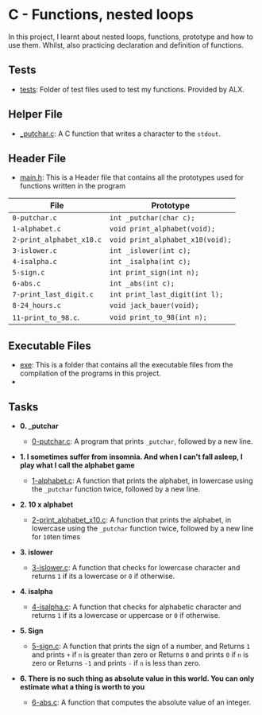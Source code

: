 # C - Functions, nested loops
In this project, I learnt about nested loops, functions, prototype and how to use them. Whilst, also practicing declaration and definition of functions.
## Tests
- [tests](./tests): Folder of test files used to test my functions. Provided by ALX.
## Helper File
- [_putchar.c](./_putchar.c): A C function that writes a character to the `stdout`.
## Header File
- [main.h](./main.h): This is a Header file that contains all the prototypes used for functions written in the program

| File                     | Prototype                       |
| ------------------------ | -----------------------------   |
| `0-putchar.c`            | `int _putchar(char c);`         |
| `1-alphabet.c`           | `void print_alphabet(void);`    |
| `2-print_alphabet_x10.c` | `void print_alphabet_x10(void);`|
| `3-islower.c`            | `int _islower(int c);`          |
| `4-isalpha.c`            | `int _isalpha(int c);`          |
| `5-sign.c`               | `int print_sign(int n);`        |
| `6-abs.c`                | `int _abs(int c);`              |
| `7-print_last_digit.c`   | `int print_last_digit(int l);`  |
| `8-24_hours.c`           | `void jack_bauer(void);`        |
| `11-print_to_98.c`.      | `void print_to_98(int n);`      |

## Executable Files

- [exe](exe): This is a folder that contains all the executable files from the compilation of the programs in this project.
- 
## Tasks
- **0. _putchar**
  - [0-putchar.c](./0-putchar.c): A program that prints `_putchar`, followed by a new line.

- **1. I sometimes suffer from insomnia. And when I can't fall asleep, I play what I call the alphabet game**
  - [1-alphabet.c](./1-alphabet.c):  A function that prints the alphabet, in lowercase using the `_putchar` function twice, followed by a new line.

- **2. 10 x alphabet**
  - [2-print_alphabet_x10.c](./2-print_alphabet_x10.c): A function that prints the alphabet, in lowercase using the `_putchar` function twice, followed by a new line for `10`ten times

- **3. islower**
  - [3-islower.c](./3-islower.c): A function that checks for lowercase character and returns `1` if its a lowercase or `0` if otherwise.

- **4. isalpha**
  - [4-isalpha.c](./4-isalpha.c): A function that checks for alphabetic character and returns `1` if its a lowercase or uppercase or `0` if otherwise.

- **5. Sign**
  - [5-sign.c](./5-sign.c): A function that prints the sign of a number, and Returns `1` and prints `+` if `n` is greater than zero or Returns `0` and prints `0` if `n` is zero or Returns `-1` and prints `-` if `n` is less than zero.

- **6. There is no such thing as absolute value in this world. You can only estimate what a thing is worth to you**
  - [6-abs.c](./6-abs.c): A function that computes the absolute value of an integer.
